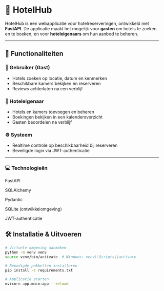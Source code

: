 # 🏨 HotelHub

HotelHub is een webapplicatie voor hotelreserveringen, ontwikkeld met **FastAPI**. De applicatie maakt het mogelijk voor **gasten** om hotels te zoeken en te boeken, en voor **hoteleigenaars** om hun aanbod te beheren.

---

## 🚀 Functionaliteiten

### 🔎 Gebruiker (Gast)
- Hotels zoeken op locatie, datum en kenmerken
- Beschikbare kamers bekijken en reserveren
- Reviews achterlaten na een verblijf

### 🏨 Hoteleigenaar
- Hotels en kamers toevoegen en beheren
- Boekingen bekijken in een kalenderoverzicht
- Gasten beoordelen na verblijf

### ⚙️ Systeem
- Realtime controle op beschikbaarheid bij reserveren
- Beveiligde login via JWT-authenticatie

---
### 💻 Technologieën

FastAPI

SQLAlchemy

Pydantic

SQLite (ontwikkelomgeving)

JWT-authenticatie

## 🛠️ Installatie & Uitvoeren

```bash
# Virtuele omgeving aanmaken
python -m venv venv
source venv/bin/activate  # Windows: venv\\Scripts\\activate

# Benodigde pakketten installeren
pip install -r requirements.txt

# Applicatie starten
uvicorn app.main:app --reload
